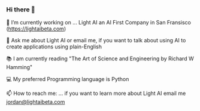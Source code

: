 ### Hi there 👋

🔭 I’m currently working on ...
      Light AI an AI First Company in San Fransisco (https://lightaibeta.com)
      
💬 Ask me about Light AI or email me, if you want to talk about using AI to create applications using plain-English

📚 I am currently reading "The Art of Science and Engineering by Richard W Hamming" 

💻 My preferred Programming language is Python
      
📫 How to reach me: ...
   if you want to learn more about Light AI email me jordan@lightaibeta.com
<!--
**plowsjordan/plowsjordan** is a ✨ _special_ ✨ repository because its `README.md` (this file) appears on your GitHub profile.

Here are some ideas to get you started:

- 🔭 I’m currently working on ...
      Light AI an AI First Company in San Fransisco
- 🌱 I’m currently learning ...
- 👯 I’m looking to collaborate on ...
- 🤔 I’m looking for help with ...
- 💬 Ask me about ...
- 📫 How to reach me: ...
   if you want to learn more about Light AI email me jordan@lightaibeta.com
- 😄 Pronouns: ...
- ⚡ Fun fact: ...
-->
